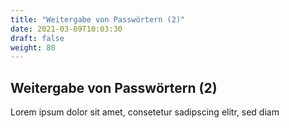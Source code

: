 ```yaml
---
title: "Weitergabe von Passwörtern (2)"
date: 2021-03-09T10:03:30
draft: false
weight: 80
---
```

## Weitergabe von Passwörtern (2)

Lorem ipsum dolor sit amet, consetetur sadipscing elitr, sed diam 